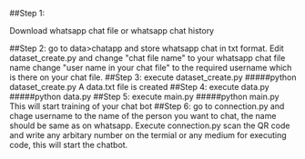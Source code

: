 ##Step 1:

Download whatsapp chat file or whatsapp chat history

##Step 2:
go to data>chatapp and store whatsapp chat in txt format.
Edit dataset_create.py and change "chat file name" to your whatsapp chat file name
change "user name in your chat file" to the required username which is there on your chat file.
##Step 3:
execute dataset_create.py
#####python dataset_create.py
A data.txt file is created
##Step 4:
execute data.py
#####python data.py
##Step 5:
execute main.py
#####python main.py
This will start training of your chat bot
##Step 6:
go to connection.py and chage username to the name of the person you want to chat, the name should be same as on whatsapp.
Execute connection.py
scan the QR code and write any arbitary number on the termial or any medium for executing code, this will start the chatbot.

